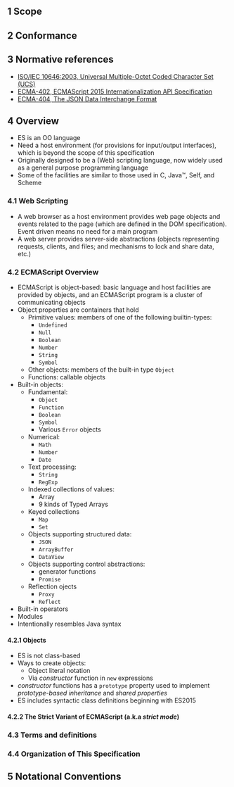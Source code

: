 ## 1 Scope
## 2 Conformance


## 3 Normative references


- [ISO/IEC 10646:2003, Universal Multiple-Octet Coded Character Set (UCS)](http://www.iso.org/iso/catalogue_detail.htm?csnumber=39921)
- [ECMA-402, ECMAScript 2015 Internationalization API Specification](http://www.ecma-international.org/publications/standards/Ecma-402.htm)
- [ECMA-404, The JSON Data Interchange Format](http://www.ecma-international.org/publications/standards/Ecma-404.htm)


## 4 Overview


- ES is an OO language
- Need a host environment (for provisions for input/output interfaces), which is beyond the scope of this specification
- Originally designed to be a (Web) scripting language, now widely used as a general purpose programming language
- Some of the facilities are similar to those used in C, Java™, Self, and Scheme


### 4.1 Web Scripting


- A web browser as a host environment provides web page objects and events related to the page (which are defined in the DOM specification). Event driven means no need for a main program
- A web server provides server-side abstractions (objects representing requests, clients, and files; and mechanisms to lock and share data, etc.)


### 4.2 ECMAScript Overview


- ECMAScript is object-based: basic language and host facilities are provided by objects, and an ECMAScript program is a cluster of communicating objects
- Object properties are containers that hold
    + Primitive values: members of one of the following builtin-types:
        * `Undefined`
        * `Null`
        * `Boolean`
        * `Number`
        * `String`
        * `Symbol`
    + Other objects: members of the built-in type `Object`
    + Functions: callable objects
- Built-in objects:
    + Fundamental:
        * `Object`
        * `Function`
        * `Boolean`
        * `Symbol`
        * Various `Error` objects
     + Numerical:
         * `Math`
         * `Number`
         * `Date`
     + Text processing:
         * `String`
         * `RegExp`
     + Indexed collections of values:
         * Array
         * 9 kinds of Typed Arrays
     + Keyed collections
         * `Map`
         * `Set`
     + Objects supporting structured data:
         * `JSON`
         * `ArrayBuffer`
         * `DataView`
     + Objects supporting control abstractions:
         * generator functions
         * `Promise`
     + Reflection ojects
         * `Proxy`
         * `Reflect`
- Built-in operators
- Modules
- Intentionally resembles Java syntax


#### 4.2.1 Objects


- ES is not class-based
- Ways to create objects:
    + Object literal notation
    + Via *constructor* function in `new` expressions
- *constructor* functions has a `prototype` property used to implement *prototype-based inheritance* and *shared properties*
- ES includes syntactic class definitions beginning with ES2015


#### 4.2.2 The Strict Variant of ECMAScript (a.k.a *strict mode*)


### 4.3 Terms and definitions
### 4.4 Organization of This Specification


## 5 Notational Conventions
